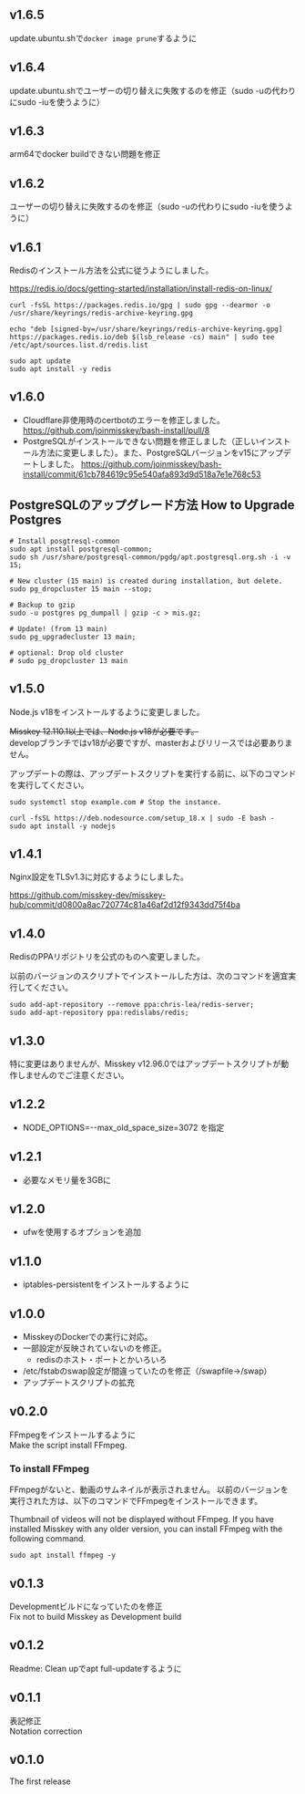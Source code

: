 ## v1.6.5
update.ubuntu.shで`docker image prune`するように

## v1.6.4
update.ubuntu.shでユーザーの切り替えに失敗するのを修正（sudo -uの代わりにsudo -iuを使うように）

## v1.6.3
arm64でdocker buildできない問題を修正

## v1.6.2
ユーザーの切り替えに失敗するのを修正（sudo -uの代わりにsudo -iuを使うように）

## v1.6.1
Redisのインストール方法を公式に従うようにしました。


https://redis.io/docs/getting-started/installation/install-redis-on-linux/  

```
curl -fsSL https://packages.redis.io/gpg | sudo gpg --dearmor -o /usr/share/keyrings/redis-archive-keyring.gpg

echo "deb [signed-by=/usr/share/keyrings/redis-archive-keyring.gpg] https://packages.redis.io/deb $(lsb_release -cs) main" | sudo tee /etc/apt/sources.list.d/redis.list

sudo apt update
sudo apt install -y redis
```

## v1.6.0
- Cloudflare非使用時のcertbotのエラーを修正しました。 https://github.com/joinmisskey/bash-install/pull/8
- PostgreSQLがインストールできない問題を修正しました（正しいインストール方法に変更しました）。また、PostgreSQLバージョンをv15にアップデートしました。 https://github.com/joinmisskey/bash-install/commit/61cb784619c95e540afa893d9d518a7e1e768c53  
    
## PostgreSQLのアップグレード方法 How to Upgrade Postgres

```
# Install posgtresql-common
sudo apt install postgresql-common;
sudo sh /usr/share/postgresql-common/pgdg/apt.postgresql.org.sh -i -v 15;

# New cluster (15 main) is created during installation, but delete.
sudo pg_dropcluster 15 main --stop;

# Backup to gzip
sudo -u postgres pg_dumpall | gzip -c > mis.gz;

# Update! (from 13 main)
sudo pg_upgradecluster 13 main;

# optional: Drop old cluster
# sudo pg_dropcluster 13 main
```

## v1.5.0
Node.js v18をインストールするように変更しました。

~~Misskey 12.110.1以上では、Node.js v18が必要です。~~  
developブランチではv18が必要ですが、masterおよびリリースでは必要ありません。

アップデートの際は、アップデートスクリプトを実行する前に、以下のコマンドを実行してください。

```
sudo systemctl stop example.com # Stop the instance.

curl -fsSL https://deb.nodesource.com/setup_18.x | sudo -E bash -
sudo apt install -y nodejs
```

## v1.4.1
Nginx設定をTLSv1.3に対応するようにしました。

https://github.com/misskey-dev/misskey-hub/commit/d0800a8ac720774c81a46af2d12f9343dd75f4ba

## v1.4.0
RedisのPPAリポジトリを公式のものへ変更しました。

以前のバージョンのスクリプトでインストールした方は、次のコマンドを適宜実行してください。

```
sudo add-apt-repository --remove ppa:chris-lea/redis-server;
sudo add-apt-repository ppa:redislabs/redis;
```

## v1.3.0
特に変更はありませんが、Misskey v12.96.0ではアップデートスクリプトが動作しませんのでご注意ください。

## v1.2.2
- NODE_OPTIONS=--max_old_space_size=3072 を指定

## v1.2.1
- 必要なメモリ量を3GBに

## v1.2.0
- ufwを使用するオプションを追加

## v1.1.0
- iptables-persistentをインストールするように


## v1.0.0
- MisskeyのDockerでの実行に対応。  
- 一部設定が反映されていないのを修正。
  * redisのホスト・ポートとかいろいろ
- /etc/fstabのswap設定が間違っていたのを修正（/swapfile→/swap）
- アップデートスクリプトの拡充

## v0.2.0
FFmpegをインストールするように  
Make the script install FFmpeg.

### To install FFmpeg
FFmpegがないと、動画のサムネイルが表示されません。
以前のバージョンを実行された方は、以下のコマンドでFFmpegをインストールできます。

Thumbnail of videos will not be displayed without FFmpeg.
If you have installed Misskey with any older version, you can install FFmpeg with the following command.

```
sudo apt install ffmpeg -y
```

## v0.1.3
Developmentビルドになっていたのを修正  
Fix not to build Misskey as Development build

## v0.1.2
Readme: Clean upでapt full-updateするように

## v0.1.1
表記修正  
Notation correction

## v0.1.0
The first release
